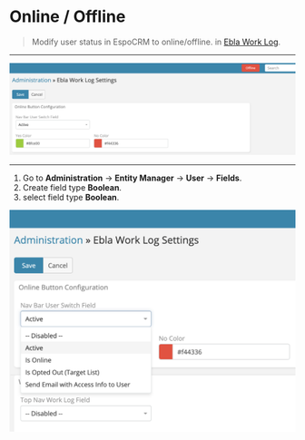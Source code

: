 # Online / Offline

> Modify user status in EspoCRM to online/offline.
> in [Ebla Work Log](https://www.eblasoft.com.tr/espocrm-extension-page/espocrm-ebla-worklog).

---

![Online / Offline](../../_static/images/espocrm-extensions/work-log/online-offline.png)

---

1. Go to **Administration** -> **Entity Manager** -> **User** -> **Fields**.
2. Create field type **Boolean**.
3. select field type **Boolean**.

![Online / Offline](../../_static/images/espocrm-extensions/work-log/online-offline-op.png)